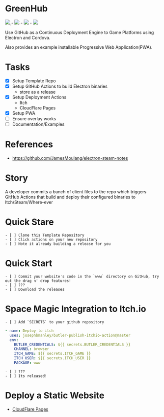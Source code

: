 # GreenHub

[![](https://img.shields.io/badge/ITCH.IO-darkgreen?style=for-the-badge)
](https://corporate-entity.itch.io/greenhub)
\-
[![](https://img.shields.io/badge/PROGRESSIVE_WEB_APP-darkgreen?style=for-the-badge)](https://greenhub.pages.dev/)
\-
[![](https://img.shields.io/badge/ANDROID-darkgreen?style=for-the-badge)](https://github.com/AGoblinKing/greenhub/releases/download/android/app-release-unsigned.apk)
\-
[![](https://img.shields.io/badge/WINDOWS-darkgreen?style=for-the-badge)](https://github.com/AGoblinKing/greenhub/releases/download/win/green-hub.0.0.2.exe)

Use GitHub as a Continuous Deployment Engine to Game Platforms using Electron and Cordova.

Also provides an example installable Progressive Web Application(PWA).

# Tasks

- [x] Setup Template Repo
- [x] Setup GitHub Actions to build Electron binaries
  - store as a release
- [x] Setup Deployment Actions
  - Itch
  - CloudFlare Pages
- [x] Setup PWA
- [ ] Ensure overlay works
- [ ] Documentation/Examples

# References

- https://github.com/JamesMoulang/electron-steam-notes

# Story

A developer commits a bunch of client files to the repo which triggers GitHub Actions that build and deploy their configured binaries to Itch/Steam/Where-ever

# Quick Stare

    - [ ] Clone this Template Repository
    - [ ] Click actions on your new repository
    - [ ] Note it already building a release for you

# Quick Start

    - [ ] Commit your website's code in the `www` directory on GitHub, try out the drag n' drop features!
    - [ ] ???
    - [ ] Download the releases

# Space Magic Integration to Itch.io

    - [ ] Add `SECRETS` to your github repository

```yaml
- name: Deploy to itch
  uses: josephbmanley/butler-publish-itchio-action@master
  env:
    BUTLER_CREDENTIALS: ${{ secrets.BUTLER_CREDENTIALS }}
    CHANNEL: browser
    ITCH_GAME: ${{ secrets.ITCH_GAME }}
    ITCH_USER: ${{ secrets.ITCH_USER }}
    PACKAGE: www
```

    - [ ] ???
    - [ ] Its released!

# Deploy a Static Website

- [CloudFlare Pages](https://pages.cloudflare.com/)
